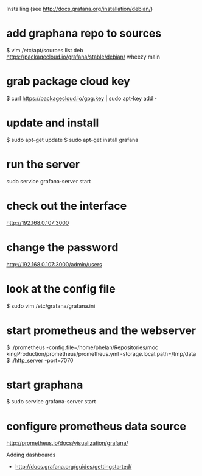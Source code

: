 Installing
(see http://docs.grafana.org/installation/debian/)

# add graphana repo to sources
$ vim /etc/apt/sources.list
deb https://packagecloud.io/grafana/stable/debian/ wheezy main

# grab package cloud key
$ curl https://packagecloud.io/gpg.key | sudo apt-key add -

# update and install
$ sudo apt-get update
$ sudo apt-get install grafana

# run the server
sudo service grafana-server start

# check out the interface
http://192.168.0.107:3000
# change the password
http://192.168.0.107:3000/admin/users
# look at the config file
$ sudo vim /etc/grafana/grafana.ini

# start prometheus and the webserver
$ ./prometheus -config.file=/home/phelan/Repositories/moc
kingProduction/prometheus/prometheus.yml -storage.local.path=/tmp/data
$ ./http_server -port=7070
# start graphana
$ sudo service grafana-server start

# configure prometheus data source
http://prometheus.io/docs/visualization/grafana/

Adding dashboards
- http://docs.grafana.org/guides/gettingstarted/

